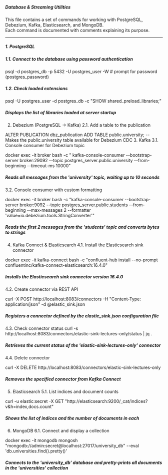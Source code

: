 ##### Database & Streaming Utilities

This file contains a set of commands for working with PostgreSQL, Debezium, Kafka, Elasticsearch, and MongoDB.  
Each command is documented with comments explaining its purpose.

---

##### 1. PostgreSQL

##### 1.1. Connect to the database using password authentication

psql -d postgres_db -p 5432 -U postgres_user -W                    # prompt for password (postgres_password)

##### 1.2. Check loaded extensions

psql -U postgres_user -d postgres_db -c "SHOW shared_preload_libraries;"

##### Displays the list of libraries loaded at server startup
2. Debezium (PostgreSQL → Kafka)
2.1. Add a table to the publication

ALTER PUBLICATION dbz_publication
  ADD TABLE public.university;
-- Makes the public.university table available for Debezium CDC
3. Kafka
3.1. Console consumer for Debezium topic

docker exec -it broker bash -c " kafka-console-consumer --bootstrap-server broker:29092 --topic postgres_server.public.university --from-beginning --timeout-ms 10000"
##### Reads all messages from the 'university' topic, waiting up to 10 seconds
3.2. Console consumer with custom formatting

docker exec -it broker bash -c "kafka-console-consumer --bootstrap-server broker:9092 --topic postgres_server.public.students --from-beginning --max-messages 2 --formatter 'value=io.debezium.tools.StringConverter'"
##### Reads the first 2 messages from the 'students' topic and converts bytes to strings
4. Kafka Connect & Elasticsearch
4.1. Install the Elasticsearch sink connector

docker exec -it kafka-connect bash -c "confluent-hub install --no-prompt confluentinc/kafka-connect-elasticsearch:16.4.0\"
##### Installs the Elasticsearch sink connector version 16.4.0
4.2. Create connector via REST API

curl -X POST http://localhost:8083/connectors -H "Content-Type: application/json" -d @elastic_sink.json

##### Registers a connector defined by the elastic_sink.json configuration file
4.3. Check connector status
curl -s http://localhost:8083/connectors/elastic-sink-lectures-only/status | jq .
##### Retrieves the current status of the 'elastic-sink-lectures-only' connector
4.4. Delete connector

curl -X DELETE http://localhost:8083/connectors/elastic-sink-lectures-only
##### Removes the specified connector from Kafka Connect
5. Elasticsearch
5.1. List indices and document counts

curl -u elastic:secret -X GET "http://elasticsearch:9200/_cat/indices?v&h=index,docs.count"
##### Shows the list of indices and the number of documents in each
6. MongoDB
6.1. Connect and display a collection

docker exec -it mongodb mongosh "mongodb://admin:secret@localhost:27017/university_db" --eval 'db.universities.find().pretty()'
##### Connects to the 'university_db' database and pretty-prints all documents in the 'universities' collection
